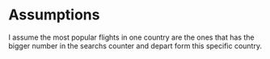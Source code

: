 # Assumptions

I assume the most popular flights in one country are the ones that has the bigger number in the searchs counter and depart form this specific country.
